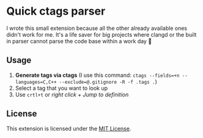 # Quick ctags parser

I wrote this small extension because all the other already available ones didn't work for me. It's a life saver for big projects where clangd or the built in parser cannot parse the code base within a work day 🙂

## Usage

1. **Generate tags via ctags** (I use this command: `ctags --fields=+n --languages=C,C++ --exclude=@.gitignore -R -f .tags .`)
2. Select a tag that you want to look up
3. Use `crtl+t` or *right click + Jump to definition*


## License

This extension is licensed under the [MIT License](LICENSE).
